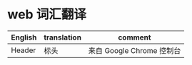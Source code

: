 # web 词汇翻译

| English | translation | comment |
| ------- | ----------- | ------- |
| Header | 标头 | 来自 Google Chrome 控制台 |
